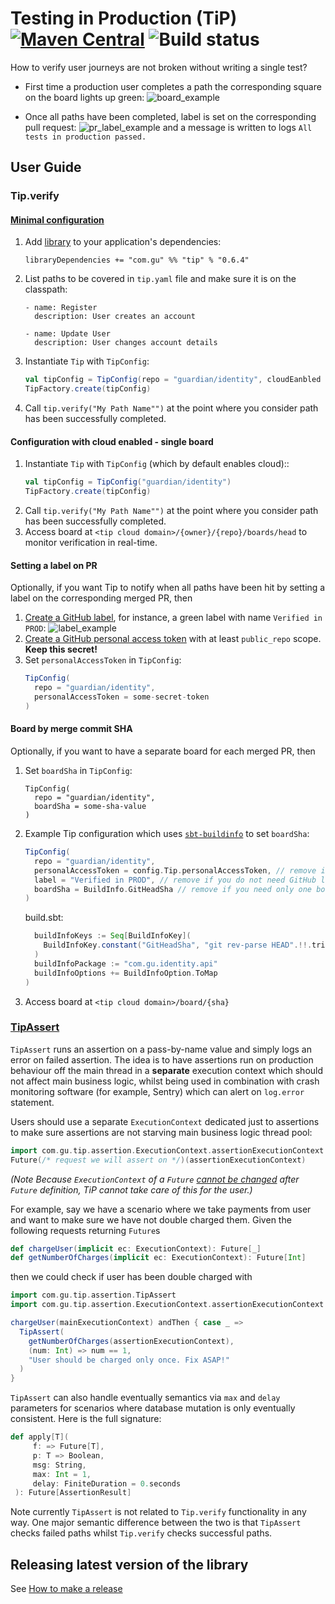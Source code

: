 # Testing in Production (TiP) [![Maven Central](https://maven-badges.herokuapp.com/maven-central/com.gu/tip_2.13/badge.svg?style=plastic)](https://maven-badges.herokuapp.com/maven-central/com.gu/tip_2.13) ![Build status](https://github.com/guardian/tip/.github/workflows/scala.yml/badge.svg)
 

How to verify user journeys are not broken without writing a single test?

* First time a production user completes a path the corresponding square on the board lights up green:
![board_example](https://user-images.githubusercontent.com/13835317/43644305-342da90c-9726-11e8-8563-026403792153.png)

* Once all paths have been completed, label is set on the corresponding pull request:
![pr_label_example](https://user-images.githubusercontent.com/13835317/43644948-5ec1e7bc-9728-11e8-9b49-f4f095522811.png)
and a message is written to logs `All tests in production passed.`

## User Guide

### Tip.verify

#### [Minimal configuration](examples/tip-minimal/README.md)

1. Add [library](https://maven-badges.herokuapp.com/maven-central/com.gu/tip_2.13) to your application's dependencies:
    ```
    libraryDependencies += "com.gu" %% "tip" % "0.6.4"
    ```
1. List paths to be covered in `tip.yaml` file and make sure it is on the classpath:
    ```
    - name: Register
      description: User creates an account

    - name: Update User
      description: User changes account details
    ```
1. Instantiate `Tip` with `TipConfig`:  
    ```scala
    val tipConfig = TipConfig(repo = "guardian/identity", cloudEanbled = false)
    TipFactory.create(tipConfig)
    ```
1. Call `tip.verify("My Path Name"")` at the point where you consider path has been successfully completed.

#### Configuration with cloud enabled - single board

1. Instantiate `Tip` with `TipConfig` (which by default enables cloud):: 
    ```scala
    val tipConfig = TipConfig("guardian/identity")
    TipFactory.create(tipConfig)
    ```
1. Call `tip.verify("My Path Name"")` at the point where you consider path has been successfully completed.
1. Access board at `<tip cloud domain>/{owner}/{repo}/boards/head` to monitor verification in real-time.
    
#### Setting a label on PR
Optionally, if you want Tip to notify when all paths have been hit by setting a label on the corresponding merged PR, then  
1. [Create a GitHub label](https://help.github.com/articles/creating-and-editing-labels-for-issues-and-pull-requests/), for instance, a green label with name `Verified in PROD`:
![label_example](https://cloud.githubusercontent.com/assets/13835317/24609160/a1332296-1871-11e7-8bc7-e325c0be7b93.png)
1. [Create a GitHub personal access token](https://help.github.com/articles/creating-a-personal-access-token-for-the-command-line/) with at least `public_repo` scope. **Keep this secret!**
1. Set `personalAccessToken` in `TipConfig`:
    ```scala
    TipConfig(
      repo = "guardian/identity",
      personalAccessToken = some-secret-token
    )
    ```
    
#### Board by merge commit SHA
Optionally, if you want to have a separate board for each merged PR, then
1. Set `boardSha` in `TipConfig`:
    ```
    TipConfig(
      repo = "guardian/identity",
      boardSha = some-sha-value
    )
    ```
 1. Example Tip configuration which uses [`sbt-buildinfo`](https://github.com/sbt/sbt-buildinfo) to set `boardSha`:
     ```scala
     TipConfig(
       repo = "guardian/identity",
       personalAccessToken = config.Tip.personalAccessToken, // remove if you do not need GitHub label functionality
       label = "Verified in PROD", // remove if you do not need GitHub label functionality
       boardSha = BuildInfo.GitHeadSha // remove if you need only one board instead of board per sha
     )
     ```
     build.sbt:
     ```scala
       buildInfoKeys := Seq[BuildInfoKey](
         BuildInfoKey.constant("GitHeadSha", "git rev-parse HEAD".!!.trim)
       )
       buildInfoPackage := "com.gu.identity.api"
       buildInfoOptions += BuildInfoOption.ToMap
     )
     ```
 1. Access board at `<tip cloud domain>/board/{sha}`
 
### [TipAssert](examples/tip-assert/README.md)

`TipAssert` runs an assertion on a pass-by-name value and simply logs an error on failed
assertion. The idea is to have assertions run on production behaviour off the main thread in a **separate** execution context which should not 
affect main business logic, whilst being used in combination with crash monitoring software (for example, Sentry) 
which can alert on `log.error` statement. 

Users should use a separate `ExecutionContext` dedicated just to assertions to make sure 
assertions are not starving main business logic thread pool:

```scala
import com.gu.tip.assertion.ExecutionContext.assertionExecutionContext
Future(/* request we will assert on */)(assertionExecutionContext)
```

_(Note Because `ExecutionContext` of a `Future` [cannot be changed](https://medium.com/@sderosiaux/are-scala-futures-the-past-69bd62b9c001#a10c) 
after `Future` definition, TiP cannot take care of this for the user.)_

For example, say we have a scenario where we take payments from user and want to make sure we have not double
charged them. Given the following requests returning `Future`s

```scala
def chargeUser(implicit ec: ExecutionContext): Future[_]
def getNumberOfCharges(implicit ec: ExecutionContext): Future[Int]
```

then we could check if user has been double charged with
```scala
import com.gu.tip.assertion.TipAssert
import com.gu.tip.assertion.ExecutionContext.assertionExecutionContext

chargeUser(mainExecutionContext) andThen { case _ =>
  TipAssert(
    getNumberOfCharges(assertionExecutionContext),
    (num: Int) => num == 1,
    "User should be charged only once. Fix ASAP!"
  )
}
```
`TipAssert` can also handle eventually semantics via `max` and `delay` parameters for scenarios where
 database mutation is only eventually consistent. Here is the full signature:
 
 ```scala
def apply[T](
      f: => Future[T],
      p: T => Boolean,
      msg: String,
      max: Int = 1,
      delay: FiniteDuration = 0.seconds
  ): Future[AssertionResult] 
```

Note currently `TipAssert` is not related to `Tip.verify` functionality in any way. One major semantic 
difference between the two is that `TipAssert` checks failed paths whilst `Tip.verify` checks successful paths. 

## Releasing latest version of the library
See [How to make a release](docs/how-to-release.md)
